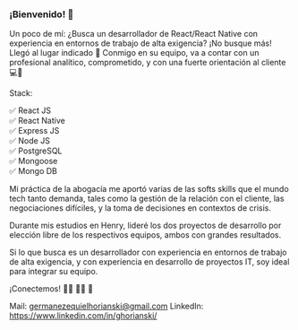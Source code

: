 ### ¡Bienvenido! 👋

Un poco de mí:
¿Busca un desarrollador de React/React Native con experiencia en entornos de trabajo de alta exigencia? ¡No busque más! Llegó al lugar indicado 🤩 
Conmigo en su equipo, va a contar con un profesional analítico, comprometido, y con una fuerte orientación al cliente 💻💼

Stack:

✅ React JS <br>
✅ React Native <br>
✅ Express JS <br>
✅ Node JS <br>
✅ PostgreSQL <br>
✅ Mongoose <br>
✅ Mongo DB <br>

Mi práctica de la abogacía me aportó varias de las softs skills que el mundo tech tanto demanda, tales como la gestión de la relación con el cliente, las negociaciones difíciles, y la toma de decisiones en contextos de crisis.

Durante mis estudios en Henry, lideré los dos proyectos de desarrollo por elección libre de los respectivos equipos, ambos con grandes resultados.

Si lo que busca es un desarrollador con experiencia en entornos de trabajo de alta exigencia, y con experiencia en desarrollo de proyectos IT, soy ideal para integrar su equipo. 

¡Conectemos! 🤜🏼 🤛🏼 🚀

Mail: germanezequielhorianski@gmail.com
LinkedIn: https://www.linkedin.com/in/ghorianski/

<!--
**GermanEH/GermanEH** is a ✨ _special_ ✨ repository because its `README.md` (this file) appears on your GitHub profile.

Here are some ideas to get you started:

- 🔭 I’m currently working on ...
- 🌱 I’m currently learning ...
- 👯 I’m looking to collaborate on ...
- 🤔 I’m looking for help with ...
- 💬 Ask me about ...
- 📫 How to reach me: ...
- 😄 Pronouns: ...
- ⚡ Fun fact: ...
-->
